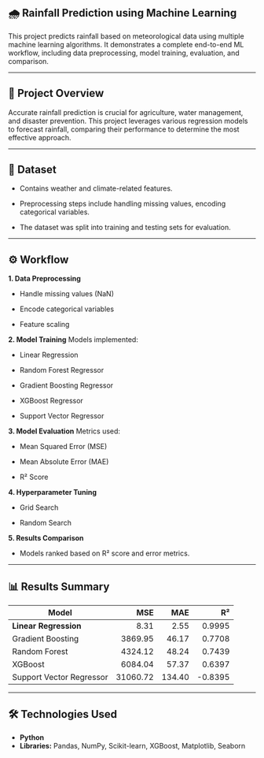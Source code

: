 ## 🌧 Rainfall Prediction using Machine Learning
This project predicts rainfall based on meteorological data using multiple machine learning algorithms. It demonstrates a complete end-to-end ML workflow, including data preprocessing, model training, evaluation, and comparison.

---

## 📌 Project Overview
Accurate rainfall prediction is crucial for agriculture, water management, and disaster prevention. This project leverages various regression models to forecast rainfall, comparing their performance to determine the most effective approach.

---

## 📂 Dataset
- Contains weather and climate-related features.

- Preprocessing steps include handling missing values, encoding categorical variables.

- The dataset was split into training and testing sets for evaluation.

---

## ⚙ Workflow
**1. Data Preprocessing**

- Handle missing values (NaN)

- Encode categorical variables

- Feature scaling

**2. Model Training**
Models implemented:

- Linear Regression

- Random Forest Regressor

- Gradient Boosting Regressor

- XGBoost Regressor

- Support Vector Regressor

**3. Model Evaluation**
Metrics used:

- Mean Squared Error (MSE)

- Mean Absolute Error (MAE)

- R² Score

**4. Hyperparameter Tuning**

- Grid Search

- Random Search

**5. Results Comparison**

- Models ranked based on R² score and error metrics.

---

## 📊 Results Summary
| Model                    |      MSE |    MAE |      R² |
| ------------------------ | -------: | -----: | ------: |
| **Linear Regression**    |     8.31 |   2.55 |  0.9995 |
| Gradient Boosting        |  3869.95 |  46.17 |  0.7708 |
| Random Forest            |  4324.12 |  48.24 |  0.7439 |
| XGBoost                  |  6084.04 |  57.37 |  0.6397 |
| Support Vector Regressor | 31060.72 | 134.40 | -0.8395 |

---

## 🛠 Technologies Used
- **Python**
- **Libraries:** Pandas, NumPy, Scikit-learn, XGBoost, Matplotlib, Seaborn

